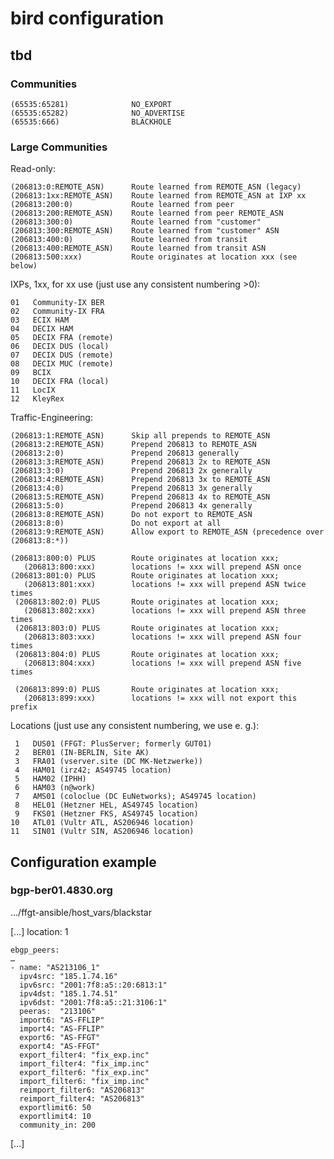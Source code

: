 # bird configuration #

## tbd ##

### Communities ###

    (65535:65281)              NO_EXPORT
    (65535:65282)              NO_ADVERTISE
    (65535:666)                BLACKHOLE

### Large Communities ###

Read-only:

    (206813:0:REMOTE_ASN)      Route learned from REMOTE_ASN (legacy)
    (206813:1xx:REMOTE_ASN)    Route learned from REMOTE_ASN at IXP xx
    (206813:200:0)             Route learned from peer
    (206813:200:REMOTE_ASN)    Route learned from peer REMOTE_ASN
    (206813:300:0)             Route learned from "customer"
    (206813:300:REMOTE_ASN)    Route learned from "customer" ASN
    (206813:400:0)             Route learned from transit
    (206813:400:REMOTE_ASN)    Route learned from transit ASN
    (206813:500:xxx)           Route originates at location xxx (see below)

IXPs, 1xx, for xx use (just use any consistent numbering >0):

    01   Community-IX BER
    02   Community-IX FRA
    03   ECIX HAM
    04   DECIX HAM
    05   DECIX FRA (remote)
    06   DECIX DUS (local)
    07   DECIX DUS (remote)
    08   DECIX MUC (remote)
    09   BCIX
    10   DECIX FRA (local)
    11   LocIX
    12   KleyRex

Traffic-Engineering:

    (206813:1:REMOTE_ASN)      Skip all prepends to REMOTE_ASN
    (206813:2:REMOTE_ASN)      Prepend 206813 to REMOTE_ASN
    (206813:2:0)               Prepend 206813 generally
    (206813:3:REMOTE_ASN)      Prepend 206813 2x to REMOTE_ASN
    (206813:3:0)               Prepend 206813 2x generally
    (206813:4:REMOTE_ASN)      Prepend 206813 3x to REMOTE_ASN
    (206813:4:0)               Prepend 206813 3x generally
    (206813:5:REMOTE_ASN)      Prepend 206813 4x to REMOTE_ASN
    (206813:5:0)               Prepend 206813 4x generally
    (206813:8:REMOTE_ASN)      Do not export to REMOTE_ASN
    (206813:8:0)               Do not export at all
    (206813:9:REMOTE_ASN)      Allow export to REMOTE_ASN (precedence over (206813:8:*))

    (206813:800:0) PLUS        Route originates at location xxx;
       (206813:800:xxx)        locations != xxx will prepend ASN once
    (206813:801:0) PLUS        Route originates at location xxx;
       (206813:801:xxx)        locations != xxx will prepend ASN twice times
     (206813:802:0) PLUS       Route originates at location xxx;
       (206813:802:xxx)        locations != xxx will prepend ASN three times
     (206813:803:0) PLUS       Route originates at location xxx;
       (206813:803:xxx)        locations != xxx will prepend ASN four times
     (206813:804:0) PLUS       Route originates at location xxx;
       (206813:804:xxx)        locations != xxx will prepend ASN five times

     (206813:899:0) PLUS       Route originates at location xxx;
       (206813:899:xxx)        locations != xxx will not export this prefix


Locations (just use any consistent numbering, we use e. g.):

     1   DUS01 (FFGT: PlusServer; formerly GUT01)
     2   BER01 (IN-BERLIN, Site AK)
     3   FRA01 (vserver.site (DC MK-Netzwerke))
     4   HAM01 (irz42; AS49745 location)
     5   HAM02 (IPHH)
     6   HAM03 (n@work)
     7   AMS01 (coloclue (DC EuNetworks); AS49745 location)
     8   HEL01 (Hetzner HEL, AS49745 location)
     9   FKS01 (Hetzner FKS, AS49745 location)
    10   ATL01 (Vultr ATL, AS206946 location)
    11   SIN01 (Vultr SIN, AS206946 location)


## Configuration example ##

### bgp-ber01.4830.org ###

…/ffgt-ansible/host_vars/blackstar

[…]
    location: 1

    ebgp_peers:
    …
    - name: "AS213106_1"
      ipv4src: "185.1.74.16"
      ipv6src: "2001:7f8:a5::20:6813:1"
      ipv4dst: "185.1.74.51"
      ipv6dst: "2001:7f8:a5::21:3106:1"
      peeras:  "213106"
      import6: "AS-FFLIP"
      import4: "AS-FFLIP"
      export6: "AS-FFGT"
      export4: "AS-FFGT"
      export_filter4: "fix_exp.inc"
      import_filter4: "fix_imp.inc"
      export_filter6: "fix_exp.inc"
      import_filter6: "fix_imp.inc"
      reimport_filter6: "AS206813"
      reimport_filter4: "AS206813"
      exportlimit6: 50
      exportlimit4: 10
      community_in: 200

[…]
